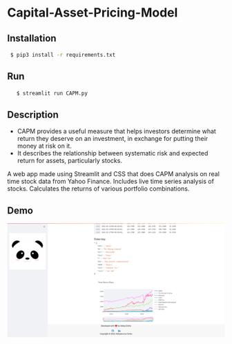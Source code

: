 # Capital-Asset-Pricing-Model

## Installation
  ```bash
   $ pip3 install -r requirements.txt 
  ```
 
## Run
```bash
   $ streamlit run CAPM.py
```


## Description

<div>
  <ul>
  <li>CAPM provides a useful measure that helps investors determine what return they deserve on an investment, in exchange for putting their money at risk on it.  </li>
  <li>It describes the relationship between systematic risk and expected return for assets, particularly stocks. </li>
  </ul>
 </div>
A web app made using Streamlit and CSS that does CAPM analysis on real time stock data from Yahoo Finance.
Includes live time series analysis of stocks.
Calculates the returns of various portfolio combinations.

## Demo

<div align="center">
  <img src="screenshot.png">
</div>

